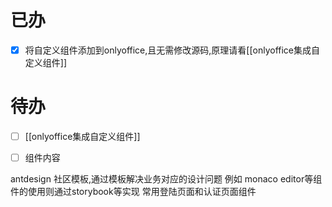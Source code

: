 # 已办
 - [x] 将自定义组件添加到onlyoffice,且无需修改源码,原理请看[[onlyoffice集成自定义组件]]


# 待办
- [ ] [[onlyoffice集成自定义组件]]
 - [ ] 组件内容



antdesign 社区模板,通过模板解决业务对应的设计问题
例如 monaco editor等组件的使用则通过storybook等实现
常用登陆页面和认证页面组件

```tasks

```



